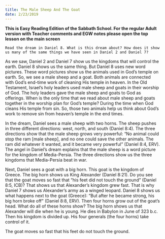```yaml
---
title: The Male Sheep And The Goat
date: 2/23/2019
---
```


 **This is Easy Reading Edition of the Sabbath School. For the regular Adult version with Teacher comments and EGW notes please open the top lesson on the main screen** 

`Read the dream in Daniel 8. What is this dream about? How does it show us many of the same things we have seen in Daniel 2 and Daniel 7?`

As we saw, Daniel 2 and Daniel 7 show us the kingdoms that will control the earth. Daniel 8 shows us the same thing. But Daniel 8 uses new word pictures. These word pictures show us the animals used in God’s temple on earth. So, we see a male sheep and a goat. Both animals are connected with God’s end-time work of cleaning His temple in heaven. In the Old Testament, Israel’s holy leaders used male sheep and goats in their worship of God. The holy leaders gave the male sheep and goats to God as offerings. When is the only time that we read about male sheep and goats together in the worship plan for God’s temple? During the time when God cleans His temple from sin. So, those two animals help us think about God’s work to remove sin from heaven’s temple in the end times.

In the dream, Daniel sees a male sheep with two horns. The sheep pushes in three different directions: west, north, and south (Daniel 8:4). The three directions show that the male sheep grows very powerful: “No animal could stop the ram [male sheep], and no one could save the other animals. The ram did whatever it wanted, and it became very powerful” (Daniel 8:4, ERV). The angel in Daniel’s dream explains that the male sheep is a word picture for the kingdom of Media-Persia. The three directions show us the three kingdoms that Media-Persia beat in war.

Next, Daniel sees a goat with a big horn. This goat is the kingdom of Greece. The big horn shows us King Alexander (Daniel 8:21). Do you see that the goat moves so fast that “his feet did not touch the ground” (Daniel 8:5, ICB)? That shows us that Alexander’s kingdom grew fast. That is why Daniel 7 shows us Alexander’s army as a winged leopard. Daniel 8 shows us what happens next to the goat (Greece): “But after he became strong, his big horn broke off” (Daniel 8:8, ERV). Then four horns grow out of the goat’s head. What do all of these horns show? The big horn shows us that Alexander will die when he is young. He dies in Babylon in June of 323 b.c. Then his kingdom is divided up. His four generals (the four horns) take control of it.

The goat moves so fast that his feet do not touch the ground.

